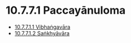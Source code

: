 

# 10.7.7.1 Paccayānuloma

* [10.7.7.1.1 Vibhaṅgavāra](10.7.7.1/10.7.7.1.1.md)
* [10.7.7.1.2 Saṅkhyāvāra](10.7.7.1/10.7.7.1.2.md)



